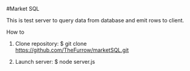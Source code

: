 #Market SQL

This is test server to query data from
database and emit rows to client.

How to

1. Clone repository: $ git clone https://github.com/TheFurrow/marketSQL.git

2. Launch server: $ node server.js

